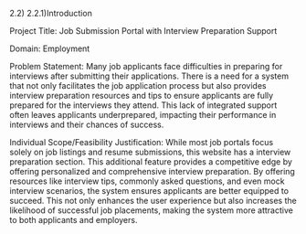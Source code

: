 2.2)
2.2.1)Introduction

Project Title: Job Submission Portal with Interview Preparation Support

Domain: Employment


Problem Statement: 
Many job applicants face difficulties in preparing for interviews after submitting their applications. 
There is a need for a system that not only facilitates the job application process but also provides interview preparation resources and tips to ensure applicants are fully prepared for the interviews they attend. 
This lack of integrated support often leaves applicants underprepared, impacting their performance in interviews and their chances of success.

Individual Scope/Feasibility Justification: While most job portals focus solely on job listings and resume submissions, this website has a interview preparation section. This additional feature provides a competitive edge by offering 
personalized and comprehensive interview preparation. By offering resources like interview tips, commonly asked questions, and even mock interview scenarios, the system ensures applicants are better equipped to succeed. 
This not only enhances the user experience but also increases the likelihood of successful job placements, making the system more attractive to both applicants and employers.
